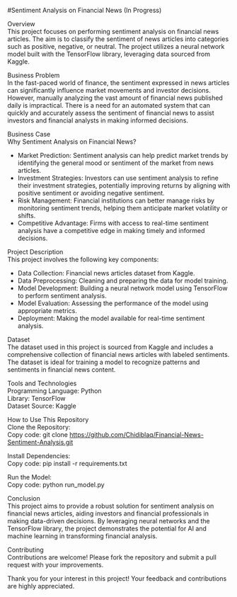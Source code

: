 #Sentiment Analysis on Financial News (In Progress)

Overview  
This project focuses on performing sentiment analysis on financial news articles. The aim is to classify the sentiment of news articles into categories such as positive, negative, or neutral. The project utilizes a neural network model built with the TensorFlow library, leveraging data sourced from Kaggle.

Business Problem  
In the fast-paced world of finance, the sentiment expressed in news articles can significantly influence market movements and investor decisions. However, manually analyzing the vast amount of financial news published daily is impractical. There is a need for an automated system that can quickly and accurately assess the sentiment of financial news to assist investors and financial analysts in making informed decisions.

Business Case  
Why Sentiment Analysis on Financial News?  
- Market Prediction: Sentiment analysis can help predict market trends by identifying the general mood or sentiment of the market from news articles.
- Investment Strategies: Investors can use sentiment analysis to refine their investment strategies, potentially improving returns by aligning with positive sentiment or avoiding negative sentiment.
- Risk Management: Financial institutions can better manage risks by monitoring sentiment trends, helping them anticipate market volatility or shifts.
- Competitive Advantage: Firms with access to real-time sentiment analysis have a competitive edge in making timely and informed decisions.
  
Project Description  
This project involves the following key components:  

- Data Collection: Financial news articles dataset from Kaggle.  
- Data Preprocessing: Cleaning and preparing the data for model training.  
- Model Development: Building a neural network model using TensorFlow to perform sentiment analysis.  
- Model Evaluation: Assessing the performance of the model using appropriate metrics.  
- Deployment: Making the model available for real-time sentiment analysis.  

Dataset  
The dataset used in this project is sourced from Kaggle and includes a comprehensive collection of financial news articles with labeled sentiments. The dataset is ideal for training a model to recognize patterns and sentiments in financial news content.

Tools and Technologies  
Programming Language: Python  
Library: TensorFlow  
Dataset Source: Kaggle  

How to Use This Repository  
Clone the Repository:  
Copy code: 
git clone https://github.com/Chidiblaq/Financial-News-Sentiment-Analysis.git  

Install Dependencies:  
Copy code: 
pip install -r requirements.txt  

Run the Model:  
Copy code: 
python run_model.py  

Conclusion  
This project aims to provide a robust solution for sentiment analysis on financial news articles, aiding investors and financial professionals in making data-driven decisions. By leveraging neural networks and the TensorFlow library, the project demonstrates the potential for AI and machine learning in transforming financial analysis.

Contributing  
Contributions are welcome! Please fork the repository and submit a pull request with your improvements.  

Thank you for your interest in this project! Your feedback and contributions are highly appreciated.
